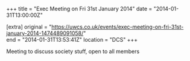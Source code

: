 +++
title = "Exec Meeting on Fri 31st January 2014"
date = "2014-01-31T13:00:00Z"

[extra]
original = "https://uwcs.co.uk/events/exec-meeting-on-fri-31st-january-2014-1474489091058/"    
end = "2014-01-31T13:53:41Z"
location = "DCS"
+++

Meeting to discuss society stuff, open to all members

